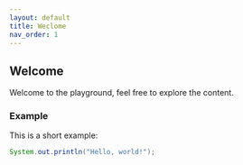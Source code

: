 ```yaml
---
layout: default
title: Weclome
nav_order: 1
---
```


## Welcome

Welcome to the playground, feel free to explore the content.

### Example

This is a short example:

```java
System.out.println("Hello, world!");
```

